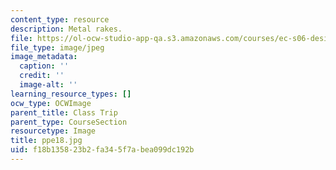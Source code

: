 ```yaml
---
content_type: resource
description: Metal rakes.
file: https://ol-ocw-studio-app-qa.s3.amazonaws.com/courses/ec-s06-design-for-demining-spring-2007/f18b135823b2fa345f7abea099dc192b_ppe18.jpg
file_type: image/jpeg
image_metadata:
  caption: ''
  credit: ''
  image-alt: ''
learning_resource_types: []
ocw_type: OCWImage
parent_title: Class Trip
parent_type: CourseSection
resourcetype: Image
title: ppe18.jpg
uid: f18b1358-23b2-fa34-5f7a-bea099dc192b
---
```

